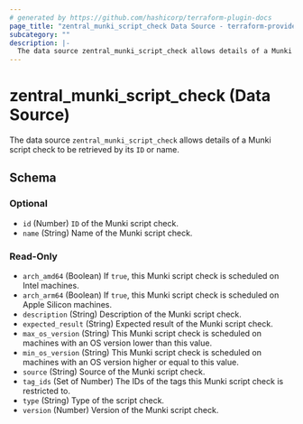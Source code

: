 ```yaml
---
# generated by https://github.com/hashicorp/terraform-plugin-docs
page_title: "zentral_munki_script_check Data Source - terraform-provider-zentral"
subcategory: ""
description: |-
  The data source zentral_munki_script_check allows details of a Munki script check to be retrieved by its ID or name.
---
```


# zentral_munki_script_check (Data Source)

The data source `zentral_munki_script_check` allows details of a Munki script check to be retrieved by its `ID` or name.



<!-- schema generated by tfplugindocs -->
## Schema

### Optional

- `id` (Number) `ID` of the Munki script check.
- `name` (String) Name of the Munki script check.

### Read-Only

- `arch_amd64` (Boolean) If `true`, this Munki script check is scheduled on Intel machines.
- `arch_arm64` (Boolean) If `true`, this Munki script check is scheduled on Apple Silicon machines.
- `description` (String) Description of the Munki script check.
- `expected_result` (String) Expected result of the Munki script check.
- `max_os_version` (String) This Munki script check is scheduled on machines with an OS version lower than this value.
- `min_os_version` (String) This Munki script check is scheduled on machines with an OS version higher or equal to this value.
- `source` (String) Source of the Munki script check.
- `tag_ids` (Set of Number) The IDs of the tags this Munki script check is restricted to.
- `type` (String) Type of the script check.
- `version` (Number) Version of the Munki script check.
